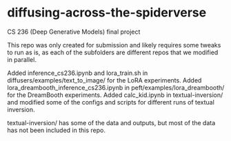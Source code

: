 # diffusing-across-the-spiderverse
CS 236 (Deep Generative Models) final project

This repo was only created for submission and likely requires some tweaks to run as is, as each of the subfolders are different repos that we modified in parallel. 

Added inference_cs236.ipynb and lora_train.sh in diffusers/examples/text_to_image/ for the LoRA experiments.
Added lora_dreambooth_inference_cs236.ipynb in peft/examples/lora_dreambooth/ for the DreamBooth experiments.
Added calc_kid.ipynb in textual-inversion/ and modified some of the configs and scripts for different runs of textual inversion.

textual-inversion/ has some of the data and outputs, but most of the data has not been included in this repo.